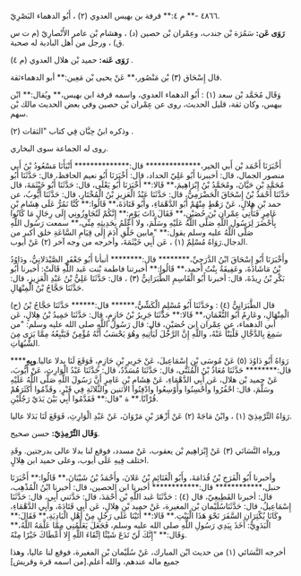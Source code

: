 ٤٨٦٦ -** م ٤:** قرفة بن بهيس العدوي (٢) ، أَبُو الدهماء البَصْرِيّ.

**رَوَى عَن:** سَمُرَة بْن جندب، وعِمْران بْن حصين (د) ، وهشام بْن عامر الأَنْصارِيّ (م ت س ق) ، ورجل من أهل البادية له صحبة.

**رَوَى عَنه:** حميد بْن هلال العدوي (م ٤) .

قال إِسْحَاق (٣) بْن مَنْصُور،** عَنْ يحيى بْن مَعِين:** أبو الدهماءثقة.

وَقَال مُحَمَّد بْن سعد (١) : أَبُو الدهماء العدوي، واسمه قرفة ابن بهيس،** ويُقال:** ابْن بيهس، وكان ثقة، قليل الحديث، روى عن عِمْران بْن حصين وفي بعض الحديث مالك بْن سهم.

وذكره ابنُ حِبَّان فِي كتاب "الثقات (٢) .

روى له الجماعة سوى البخاري.

أَخْبَرَنَا أَحْمَد بْن أَبي الخير،************** قال:************** أَنْبَأَنَا مَسْعُودُ بْنُ أَبي منصور الجمال، قال: أخببرنا أَبُو عَلِيّ الحداد، قال: أَخْبَرَنَا أَبُو نعيم الحافظ، قال: حَدَّثَنَا أَبُو مُحَمَّدِ بْنِ حَيَّانَ، ومُحَمَّدُ بْنُ إِبْرَاهِيمَ،** قَالا:** أَخْبَرَنَا أَبُو يَعْلَى، قال: حَدَّثَنَا أَبُو خَيْثَمَةَ، قال حَدَّثَنَا أَحْمَدُ بْنُ إِسْحَاقَ الْحَضْرَمِيُّ، قال: حَدَّثَنَا عَبْدُ الْعَزِيزِ بْنُ الْمُخْتَارِ، قال: حَدَّثَنَا أَيُّوبُ، عن حمد بْنِ هِلالٍ، عَنْ رَهْطٍ مِنْهُمْ أَبُو الدَّهْمَاءِ، وأَبُو قَتَادَةَ،** قَالُوا:** كُنَّا نَمُرُّ عَلَى هِشَامِ بْنِ عَامِرٍ فَنَأْتِي عِمْران بْنَ حُصَيْنٍ،** فَقَالَ ذَاتَ يَوْمٍ:** إِنَّكُمْ لَتُجَاوِزُونِي إِلَى رِجَالٍ مَا كَانُوا بِأَحْضَرَ لِرَسُولِ اللَّهِ صَلَّى اللَّهُ عَلَيْهِ وسَلَّمَ، ولا أَعْلَمُ بِحَدِيثِهِ مِنِّي،** سمعت رَسُول اللَّهِ صَلَّى اللَّهُ عليه وسلم يقول:** "مابين خَلْقِ آدَمَ إِلَى قِيَامِ السَّاعَةِ خلق أكبر من الدجال.رَوَاهُ مُسْلِمٌ (١) ، عَن أَبِي خَيْثَمَةَ، وأخرجه من وجه آخر (٢) عَنْ أيوب.

وأَخْبَرَنَا أَبُو إِسْحَاقَ ابْنُ الدَّرَجِيِّ،******** قال:******** أنبأنا أَبُو جَعْفَرٍ الصَّيْدَلانِيُّ، ودَاوُدُ بْنُ مَاشَاذَةَ، وعَفِيفَةُ بِنْتُ أحمد،** قَالُوا:** أخبرتنا فاطمة بْنت عَبد اللَّهِ قَالَتْ: أخبرنا أَبُو بَكْرِ بْنُ رِيذَةَ، قال: أخبرنا أَبُو الْقَاسِمِ الطَّبَرَانِيُّ (٣) ، قال: حَدَّثَنَا عَلِيُّ بْنُ عَبْدِ الْعَزِيزِ، قال: حَدَّثَنَا حَجَّاجُ بْنُ الْمِنْهَالِ.

(ح) قال الطَّبَرَانِيُّ (٤) : وحَدَّثَنَا أَبُو مُسْلِمٍ الْكَشِّيُّ،****** قال:****** حَدَّثَنَا حَجَّاجُ بْنُ الْمِنْهَالِ، وعَارِمُ أَبُو النُّعْمَانِ،** قَالا:** حَدَّثَنَا جَرِيرُ بْنُ حَازِمٍ، قال: حَدَّثَنَا حَمِيدُ بْنُ هِلالٍ، عَن أبي الدهماء، عن عِمْران ابن حُصَيْنٍ، قال: قال رَسُولُ اللَّهِ صلى الله عليه وسلم: "من سَمِعَ بِالدَّجَّالِ فَلْيَنْأَ عَنْهُ، واللَّهِ إِنَّ الرَّجُلَ لَيَأْتِيهِ وهُوَ يَحْسَبُ أَنَّهُ مُؤْمِنٌ فَيَتَّبِعُهُ مِمَّا يَرَى مِنَ الشُّبُهَاتِ.

رَوَاهُ أَبُو دَاوُدَ (٥) عَنْ مُوسَى بْنِ إِسْمَاعِيلَ، عَنْ جَرِيرِ بْنِ حَازِمٍ، فَوَقَعَ لَنَا بدلا عاليا.**وبِهِ****** قال:******** حَدَّثَنَا مُعَاذُ بْنُ الْمُثَنَّى، قال: حَدَّثَنَا مُسَدَّدٌ، قال: حَدَّثَنَا عَبْدُ الْوَارِثِ، عَنْ أَيُّوبَ، عَنْ حميد بْن هلال، عَن أَبِي الدَّهْمَاءِ، عَنْ هِشَامِ بْنِ عَامِرٍ أَنَّ رَسُولَ اللَّهِ صَلَّى اللَّهُ عَلَيْهِ وسَلَّمَ، قال: احْفُرُوا وأَحْسِنُوا وأَوْسِعُوا وادْفِنُوا الاثنين والثَّلاثَةِ فِي قَبْرٍ، وقَدِّمُوا أَكَثَرَهُمْ قُرْآنًا.** ة "قال:** فَقَدَّمُوا أَبِي بَيْنَ يَدَيْ رَجُلَيْنِ.

رَوَاهُ التِّرْمِذِيّ (١) ، وابْنُ مَاجَهْ (٢) عَنْ أَزْهَرَ بْنِ مَرْوَانَ، عَنْ عَبْدِ الْوَارِثِ، فَوَقَعَ لَنَا بَدَلا عاليا.

**وَقَال التِّرْمِذِيّ:** حسن صحيح.

ورواه النَّسَائي (٣) عَنْ إِبْرَاهِيم بْن يعقوب، عَنْ مسدد، فوقع لنا بدلا عالى بدرجتين. وقَدِ اختلف فِيهِ عَلَى أيوب، وعلى حميد ابن هِلالٍ.

وأخبرنا أَبُو الْفَرَجِ بْنُ قُدَامَةَ، وأَبُو الْغَنَائِمِ بْنُ عَلانَ، وأَحْمَدُ بْنُ شَيْبَانَ،** قَالُوا:** أَخْبَرَنَا حنبل،************ قال:************ أخبرنا ابن الحصين، قال: أخبرنا ابْنُ الْمُذْهِب، قال: أخبرنا القَطِيعِيّ، قال (٤) : حَدَّثَنَا عَبد اللَّهِ بْن أَحْمَدَ، قال: حَدَّثني أَبِي، قال: حَدَّثَنَا إِسْمَاعِيلُ، قال: حَدَّثَنَاسُلَيْمان بْن المغيرة، عَنْ حميد بْنِ هِلالٍ، عَن أَبِي قَتَادَةَ، وأَبِي الدَّهْمَاءِ، وكَانَا يُكْثِرَانِ السَّفَرَ نَحْوَ هَذَا الْبَيْتِ.** قَالا:** أَتَيْنَا عَلَى رَجُلٍ مِنْ أَهْلِ الْبَادِيَةِ،** فَقَالَ:** الْبَدَوِيُّ: أَخَذَ بِيَدِي رَسُولِ اللَّهِ صلى الله عليه وسلم، فَجَعَلَ يَعَلِّمُنِي مِمَّا عَلَّمَهُ اللَّهُ،** وَقَال:** "إِنَّكَ لَنّ تَدَعَ شَيْئًا اِتِّقَاءَ اللَّهِ إِلا أَعْطَاكَ خَيْرًا مِنْهُ.

أخرجه النَّسَائي (١) من حديث ابْن المبارك، عَنْ سُلَيْمان بْن المغيرة، فوقع لنا عاليا، وهذا جميع ماله عندهم، والله أعلم.[من اسمه قرة وقريش]